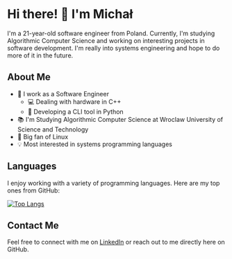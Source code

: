 # Hi there! 👋 I'm Michał

I'm a 21-year-old software engineer from Poland. Currently, I'm studying Algorithmic Computer Science and working on interesting projects in software development. I'm really into systems engineering and hope to do more of it in the future.

## About Me
- 🔭 I work as a Software Engineer
  - 💻 Dealing with hardware in C++
  - 🐍 Developing a CLI tool in Python
- 📚 I'm Studying Algorithmic Computer Science at Wroclaw University of Science and Technology
- 🐧 Big fan of Linux
- 💡 Most interested in systems programming languages

## Languages
I enjoy working with a variety of programming languages. Here are my top ones from GitHub:

[![Top Langs](https://github-readme-stats.vercel.app/api/top-langs/?username=kallazz&langs_count=12&layout=compact)](https://github.com/anuraghazra/github-readme-stats)

## Contact Me

Feel free to connect with me on [LinkedIn](https://www.linkedin.com/in/michał-kallas-841994258/) or reach out to me directly here on GitHub.
